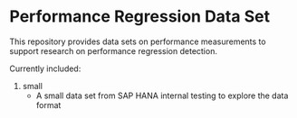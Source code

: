 # Performance Regression Data Set

This repository provides data sets on performance measurements to support research on performance regression detection.

Currently included:
1) small
    - A small data set from SAP HANA internal testing to explore the data format
